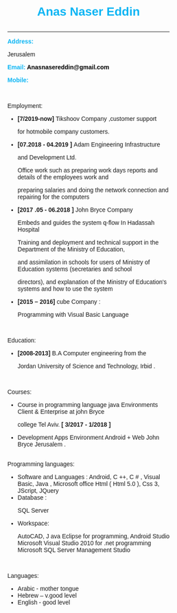 <html>
  <head>
   <style type="text/css">
  * {
  max-width: 700px;
  margin: auto;
 font-family: "Montserrat", sans-serif;

}


/*body {
    min-width: 500px;
}*/

div {
  border-radius: 5px;
}
/*
#header {
  height: 10px;
  width: 100%;
  background-color:#0bb5f4;
  position: fixed;
  z-index: 1;
}
*/
#title {
  margin-left: 3%;
}
/*
#footer {
  height: 14px;
  width: 100%;
  background-color: #0bb5f4;
  clear: both;
  position: relative;
}

.left {
  height: 1000px;
  width: 10px;
  background-color:#0bb5f4;
  float: left;
  position: fixed;
}
*/
/*
.right {
  height: 1040px;
  width: 10px;
  background-color: #0bb5f4;
  float: right;
  position: inherit;
}
*/
.stuff {
  display: inline-block;
  margin-top: 6px;
  margin-left: 55px;
  width: 75%;
  height: 1000px;
}

p,
li {
 font-family: "Montserrat", sans-serif;
font-color:"#0bb5f4";
list-style-type:square;
}

.head {
color: #0bb5f4;
  font-size: 20px;
font-weight: bold;
}

#name {
   font-family: "Montserrat", sans-serif;
  float: right;
  margin-top: 10px;
  margin-right: 4%;
}

a {
  color: black;
  text-decoration: none;
}

@media only screen and (max-width: 430px) {
  .left,
  .right {
    display: none;
  }
  .stuff {
    width: 100%;
    margin-left: 10px;
  }
}
  </style> 
  </head>
<body>
<div id="header"></div>
<div class="left"></div>
<div class="stuff">
  
  <h1 style=" text-align:center;color:#0bb5f4">Anas Naser Eddin</h1>
  <h2></h2>
  <hr />
  
<p style="font-weight: bold;color:#0bb5f4">Address:<span style="font-weight: normal;color:black"> 

Jerusalem</span></p>
<p style="font-weight: bold;color:#0bb5f4">Email: <span style="font-weight: 

normal;color:black">Anasnasereddin@gmail.com </span></p>
<p style="font-weight: bold;color:#0bb5f4">Mobile: <span style="font-weight: 

normal;color:black">0525269627</span></p>
<br>
  <p class="head">Employment:</p>
  <ul>
    <li><span style="font-weight: bold;">[7/2019-now]  </span>Tikshoov Company ,customer support 

for hotmobile company customers.</li>
    <li><span style="font-weight: bold;">[07.2018 - 04.2019 ] </span> Adam Engineering Infrastructure 

and Development Ltd.</li>
<p>Office work such as preparing work days reports and details of the employees work and 

preparing salaries and doing the network connection and repairing for the computers </p>
    <li><span style="font-weight: bold;">[2017 .05 - 06.2018 ]  </span>John Bryce Company  </li>
<p>Embeds and guides the system q-flow In Hadassah Hospital</p>
<p>Training and deployment and technical support in the Department of the Ministry of Education, 

and assimilation in schools for users of Ministry of Education systems (secretaries and school 

directors), and explanation of the Ministry of Education's systems and how to use the system</p>
    <li><span style="font-weight: bold;">[2015 – 2016]  </span>cube Company  :</li>
<p>Programming with Visual Basic Language</p>
   
  </ul>
<br>
  <p class="head">Education:</p>
  <ul>
    <li><span style="font-weight: bold;">[2008-2013]</span> B.A Computer  engineering from the 

Jordan University of  Science and Technology, Irbid .</li>
  </ul>
<br>
  <p class="head">Courses:</p>
  <ul>
        <li>Course in programming language java Environments Client & Enterprise at john Bryce 

college Tel Aviv.<span style="font-weight: bold;"> [ 3/2017 - 1/2018 ]</span></li>
<li>Development Apps Environment Android + Web John Bryce Jerusalem .<span style="font-weight: 

bold;"> [ 10/2016 - 3/2017 ]</span></li>
        </ul>
<br>
  <p class="head">Programming languages:</p>
  <ul>
    <li>Software and Languages :
 Android, C ++, C # , Visual Basic, Java , Microsoft office
Html ( Html 5.0 ), Css 3, JScript, JQuery
</li>
    <li>Database :</li>
<p>SQL Server</p>
<li>Workspace:</li>
<p>AutoCAD, J ava Eclipse for programming, Android Studio
Microsoft Visual Studio 2010 for .net programming
Microsoft SQL Server Management Studio
</p>

  </ul>
<br>
  <p class="head">Languages:</p>
  <ul>
    <li>Arabic - mother tongue</li>
    <li>Hebrew – v.good level</li>
    <li>English - good level</li>
  </ul>
<br>
</div>
<div class="right"></div>
<div id="footer">
</div>

</body>
</html>
